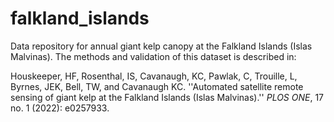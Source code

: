 # falkland_islands
Data repository for annual giant kelp canopy at the Falkland Islands (Islas Malvinas).
The methods and validation of this dataset is described in:

Houskeeper, HF, Rosenthal, IS, Cavanaugh, KC, Pawlak, C, Trouille, L, Byrnes, JEK, Bell, TW, and Cavanaugh KC. ''Automated satellite remote sensing of giant kelp at the Falkland Islands (Islas Malvinas).'' *PLOS ONE*, 17 no. 1 (2022): e0257933.

